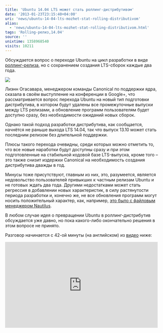 ```yaml
---
title: 'Ubuntu 14.04 LTS может стать роллинг-дистрибутивом'
date: '2013-01-23T23:15:40+04:00'
uri: 'news/ubuntu-14-04-lts-mozhet-stat-rolling-distributivom'
alias: 
  - 'news/ubuntu-14-04-lts-mozhet-stat-rolling-distributivom.html'
tags: 'Rolling-релиз,14.04'
source: ''
unixtime: 1358968540
visits: 10211
---
```

Обсуждается вопрос о переходе Ubuntu на цикл разработки в виде [роллинг-релиза](http://ru.wikipedia.org/wiki/Rolling_release), но с сохранением создания LTS-сборок каждые два года.

![](img/2013/01/23/23-00/2890140872.jpg)

Лиэнн Огасавара, менеджером команды Canonical по поддержки ядра, сказала в своём выступление на конференции в Google+, что рассматривается вопрос перехода Ubuntu на новый тип подготовки дистрибутива, в котором будут удалены все промежуточные выпуски между LTS релизами, а обновление программ пользователям будет доступно сразу, без необходимости ожиданий новых сборок.

Однако такой подход разработки дистрибутива, как сообщается, начнётся не раньше выхода LTS 14.04, так что выпуск 13.10 может стать последним релизом без длительной поддержки.

Плюсы такого перехода очевидны, среди которых можно отметить то, что все новые наработки будут доступны сразу и при этом подготовленные на стабильной кодовой базе LTS-выпуска, кроме того – это также снизит издержки Canonical на необходимость создания дистрибутива дважды в год.

Минусы тоже присутствуют, главным из них, это, разумеется, является недовольство пользователей привыкших к частным релизам Ubuntu и не готовых ждать два года. Другими недостатками может стать регрессия в добавлении новых характеристик, в силу растянутости периода разработки и, конечно же, не все обновления программ могут носить положительный характер, как, например, [это было с файловым менеджером Nautilus](news/nautilus-3-4-in-ubuntu-12-10).

В любом случае идея о превращении Ubuntu в роллинг-дистрибутив обсуждается уже давно, но пока какого-либо окончательно решения в этом вопросе не принято.

Разговор начинается с 42-ой минуты (на английском) из [видео](http://www.youtube.com/watch?v=AQvOIExkCaw) ниже:

<iframe width="500" height="281" src="http://www.youtube.com/embed/AQvOIExkCaw" frameborder="0" allowfullscreen=""></iframe>
